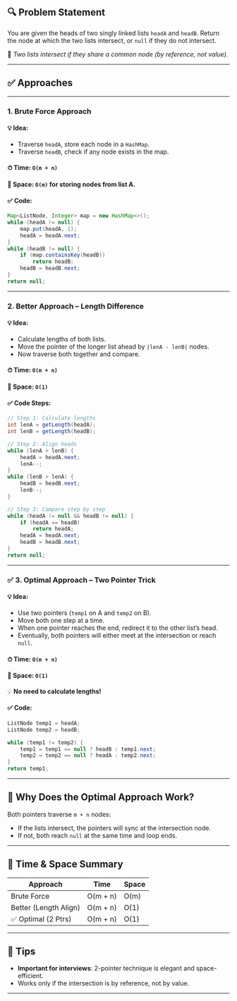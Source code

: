 ## 🔍 Problem Statement

You are given the heads of two singly linked lists `headA` and `headB`.
Return the node at which the two lists intersect, or `null` if they do not intersect.

🔁 *Two lists intersect if they share a common node (by reference, not value).*

---

## ✅ Approaches

---

### 1. **Brute Force Approach**

#### 💡 Idea:

* Traverse `headA`, store each node in a `HashMap`.
* Traverse `headB`, check if any node exists in the map.

#### ⏱ Time: `O(m + n)`

#### 🧠 Space: `O(m)` for storing nodes from list A.

#### ✅ Code:

```java
Map<ListNode, Integer> map = new HashMap<>();
while (headA != null) {
    map.put(headA, 1);
    headA = headA.next;
}
while (headB != null) {
    if (map.containsKey(headB))
        return headB;
    headB = headB.next;
}
return null;
```

---

### 2. **Better Approach – Length Difference**

#### 💡 Idea:

* Calculate lengths of both lists.
* Move the pointer of the longer list ahead by `|lenA - lenB|` nodes.
* Now traverse both together and compare.

#### ⏱ Time: `O(m + n)`

#### 🧠 Space: `O(1)`

#### ✅ Code Steps:

```java
// Step 1: Calculate lengths
int lenA = getLength(headA);
int lenB = getLength(headB);

// Step 2: Align heads
while (lenA > lenB) {
    headA = headA.next;
    lenA--;
}
while (lenB > lenA) {
    headB = headB.next;
    lenB--;
}

// Step 3: Compare step by step
while (headA != null && headB != null) {
    if (headA == headB)
        return headA;
    headA = headA.next;
    headB = headB.next;
}
return null;
```

---

### ✅ 3. Optimal Approach – Two Pointer Trick

#### 💡 Idea:

* Use two pointers (`temp1` on A and `temp2` on B).
* Move both one step at a time.
* When one pointer reaches the end, redirect it to the other list’s head.
* Eventually, both pointers will either meet at the intersection or reach `null`.

#### ⏱ Time: `O(m + n)`

#### 🧠 Space: `O(1)`

💡 **No need to calculate lengths!**

#### ✅ Code:

```java
ListNode temp1 = headA;
ListNode temp2 = headB;

while (temp1 != temp2) {
    temp1 = temp1 == null ? headB : temp1.next;
    temp2 = temp2 == null ? headA : temp2.next;
}
return temp1;
```

---

## 🧠 Why Does the Optimal Approach Work?

Both pointers traverse `m + n` nodes:

* If the lists intersect, the pointers will sync at the intersection node.
* If not, both reach `null` at the same time and loop ends.

---

## 🧮 Time & Space Summary

| Approach              | Time     | Space |
| --------------------- | -------- | ----- |
| Brute Force           | O(m + n) | O(m)  |
| Better (Length Align) | O(m + n) | O(1)  |
| ✅ Optimal (2 Ptrs)    | O(m + n) | O(1)  |

---

## 📌 Tips

* **Important for interviews**: 2-pointer technique is elegant and space-efficient.
* Works only if the intersection is by reference, not by value.

---
